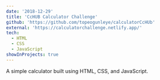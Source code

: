 ```yaml
---
date: '2018-12-29'
title: 'CcHUB Calculator Challenge'
github: 'https://github.com/topeogunleye/calculatorCcHUb'
external: 'https://calculatorchallenge.netlify.app/'
tech:
  - HTML
  - CSS
  - JavaScript
showInProjects: true
---
```


A simple calculator built using HTML, CSS, and JavaScript.

